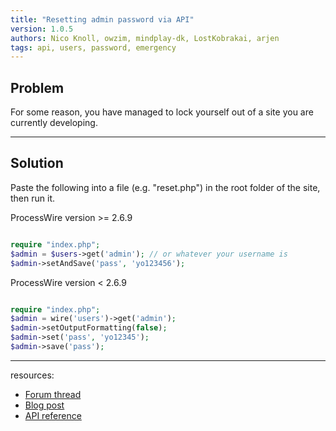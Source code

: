 ```yaml
---
title: "Resetting admin password via API"
version: 1.0.5
authors: Nico Knoll, owzim, mindplay-dk, LostKobrakai, arjen
tags: api, users, password, emergency
---
```


## Problem

For some reason, you have managed to lock yourself out of a site you are currently developing.

---

## Solution

Paste the following into a file (e.g. "reset.php") in the root folder of the site, then run it.

ProcessWire version >= 2.6.9

```php

require "index.php";
$admin = $users->get('admin'); // or whatever your username is
$admin->setAndSave('pass', 'yo123456');
```

ProcessWire version < 2.6.9

```php

require "index.php";
$admin = wire('users')->get('admin');
$admin->setOutputFormatting(false);
$admin->set('pass', 'yo12345');
$admin->save('pass');
```

---

resources:

-   [Forum thread](https://processwire.com/talk/topic/7167-server-error-with-latest-dev-build/#entry69041)
-   [Blog post](https://processwire.com/blog/posts/processwire-2.6.9-core-updates-and-new-procache-version/)
-   [API reference](https://processwire.com/api/ref/page/set-and-save/)

